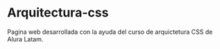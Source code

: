 # Arquitectura-css
Pagina web desarrollada con la ayuda del curso de arquictetura CSS de Alura Latam. 

